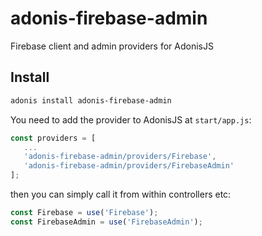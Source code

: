 # adonis-firebase-admin

Firebase client and admin providers for AdonisJS

## Install

```bash
adonis install adonis-firebase-admin
```

You need to add the provider to AdonisJS at `start/app.js`:

```javascript
const providers = [
   ...
   'adonis-firebase-admin/providers/Firebase',
   'adonis-firebase-admin/providers/FirebaseAdmin'
];
```

then you can simply call it from within controllers etc:

```javascript
const Firebase = use('Firebase');
const FirebaseAdmin = use('FirebaseAdmin');
`````
